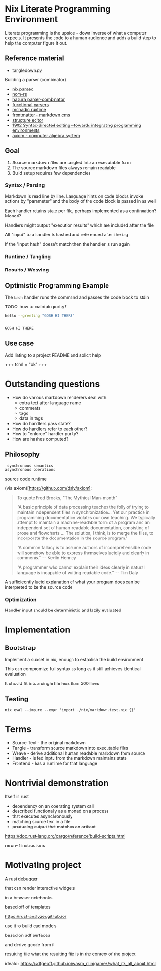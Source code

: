 # Nix Literate Programming Environment

Literate programming is the upside - down inverse of what a computer expects. It presents the code to a human audience and adds a build step to help the computer figure it out.

## Reference material

* [tangledown.py](https://github.com/rebcabin/tangledown)

Building a parser (combinator)
* [nix parsec](https://github.com/kanwren/nix-parsec/blob/master/parsec.nix)
* [nom-rs](https://github.com/rust-bakery/nom)
* [hasura parser-combinator](https://hasura.io/blog/parser-combinators-walkthrough/)
* [functional parsers](http://cmsc-16100.cs.uchicago.edu/2017/Lectures/17/parsers.pdf)
* [monadic runtime](https://dev.to/javalin/zero-boilerplate-zero-runtime-errors-coding-with-monads-26n9)
* [frontmatter - markdown cms](https://frontmatter.codes/)
* [structure editor](https://en.wikipedia.org/wiki/Structure_editor)
* [1982 Syntax-directed editing--towards integrating programming environments](https://apps.dtic.mil/sti/pdfs/ADA117970.pdf)
* [axiom - computer algebra system](https://github.com/daly/axiom)



## Goal

1. Source markdown files are tangled into an executable form
2. The source markdown files always remain readable
3. Build setup requires few dependencies

### Syntax / Parsing

Markdown is read line by line. Language hints on code blocks invoke actions by  "parameter" and the body of the code block is passed in as well

Each handler retains state per file, perhaps implemented as a continuation? Monad?

Handlers might output "execution results" which are included after the file

All "input" to a handler is hashed and referenced after the tag

If the "input hash" doesn't match then the handler is run again



### Runtime / Tangling



### Results / Weaving



## Optimistic Programming Example

The `bash` handler runs the command and passes the code block to stdin

TODO: how to maintain purity?

<nixmd import="nix/markdown.nix" />

```bash nix shell nixpkgs#hello
hello --greeting "GOSH HI THERE"
```

<!-- some hash -->
<code>
GOSH HI THERE
</code>
<!-- /some hash -->

## Use case

Add linting to a project README and solicit help

+++
toml = "ok"
+++

# Outstanding questions

* How do various markdown renderers deal with:
    * extra text after language name
    * comments
    * tags
    * data in tags
* How do handlers pass state?
* How do handlers refer to each other?
* How to "enforce" handler purity?
* How are hashes computed?

## Philosophy

```
 synchronous semantics
asynchronous operations
```

source code runtime

(via axiom)[https://github.com/daly/axiom]:
> To quote Fred Brooks, "The Mythical Man-month"
>
>  "A basic principle of data processing teaches the folly of trying to
>   maintain independent files in synchronization... Yet our practice in
>   programming documentation violates our own teaching. We typically
>   attempt to maintain a machine-readable form of a program and an
>   independent set of human-readable documentation, consisting of prose
>   and flowcharts ... The solution, I think, is to merge the files, to
>   incorporate the documentation in the source program."
>
> "A common fallacy is to assume authors of incomprehensilbe code
> will somehow be able to express themselves lucidly and clearly
>  in comments." -- Kevlin Henney
>
>   "A programmer who cannot explain their ideas clearly in natural
>    language is incapable of writing readable code." -- Tim Daly

A sufficiecntly lucid explanation of what your program does can be interpreted to be the source code



### Optimization

Handler input should be deterministic and lazily evaluated

# Implementation

## Bootstrap

Implement a subset in nix, enough to establish the build environment

This can compromize full syntax as long as it still achieves identical evaluation

It should fit into a single file less than 500 lines

## Testing

```
nix eval --impure --expr 'import ./nix/markdown.test.nix {}'
```

# Terms

* Source Text - the original markdown
* Tangle - transform source markdown into executable files
* Weave - derive additional human readable markdown from source
* Handler - is fed inptu from the markdown maintains state
* Frontend - has a runtime for that language

# Nontrivial demonstration

Itself in rust

* dependency on an operating system call
* described functionally as a monad on a process
* that executes asynchronously
* matching source text in a file
* producing output that matches an artifact

https://doc.rust-lang.org/cargo/reference/build-scripts.html

rerun-if instructions 




# Motivating project

A rust debugger

that can render interactive widgets

in a browser notebooks

based off of templates

https://rust-analyzer.github.io/

use it to build cad models

based on sdf surfaces

and derive gcode from it


resulting file
what the resulting file is in the context of the project

idealol:
https://sdfgeoff.github.io/wasm_minigames/what_its_all_about.html


